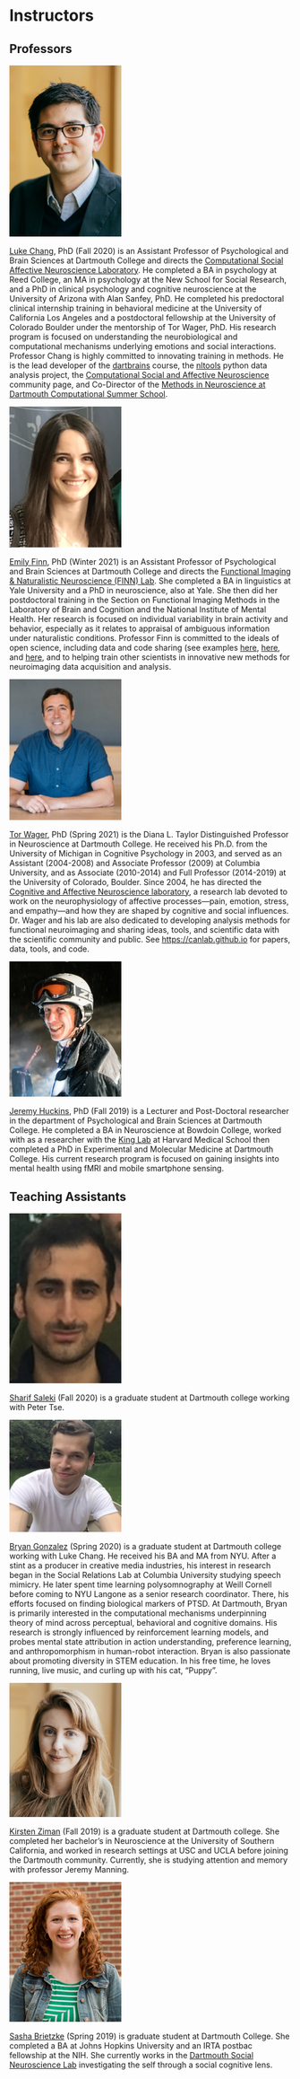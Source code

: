 # Instructors
## Professors

<img src="../images/instructors/chang.jpg" width="200"/>

[Luke Chang](http://lukejchang.com), PhD (Fall 2020) is an Assistant Professor of Psychological and Brain Sciences at Dartmouth College and directs the [Computational Social Affective Neuroscience Laboratory](http://cosanlab.com/). He completed a BA in psychology at Reed College, an MA in psychology at the New School for Social Research, and a PhD in clinical psychology and cognitive neuroscience at the University of Arizona with Alan Sanfey, PhD. He completed his predoctoral clinical internship training in behavioral medicine at the University of California Los Angeles and a postdoctoral fellowship at the University of Colorado Boulder under the mentorship of Tor Wager, PhD. His research program is focused on understanding the neurobiological and computational mechanisms underlying emotions and social interactions. Professor Chang is highly committed to innovating training in methods. He is the lead developer of the [dartbrains](https://dartbrains.org/) course, the [nltools](https://neurolearn.readthedocs.io/en/latest/) python data analysis project, the [Computational Social and Affective Neuroscience](http://compsan.org/) community page, and Co-Director of the [Methods in Neuroscience at Dartmouth Computational Summer School](http://mindsummerschool.org/).

<img src="../images/instructors/finn.jpg" width="200"/>

[Emily Finn](https://esfinn.github.io/), PhD (Winter 2021) is an Assistant Professor of Psychological and Brain Sciences at Dartmouth College and directs the [Functional Imaging & Naturalistic Neuroscience (FINN) Lab](http://thefinnlab.github.io/). She completed a BA in linguistics at Yale University and a PhD in neuroscience, also at Yale. She then did her postdoctoral training in the Section on Functional Imaging Methods in the Laboratory of Brain and Cognition and the National Institute of Mental Health. Her research is focused on individual variability in brain activity and behavior, especially as it relates to appraisal of ambiguous information under naturalistic conditions. Professor Finn is committed to the ideals of open science, including data and code sharing (see examples [here](https://openneuro.org/datasets/ds001338), [here](https://github.com/esfinn/cpm_tutorial), and [here](https://github.com/esfinn/intersubj_rsa), and to helping train other scientists in innovative new methods for neuroimaging data acquisition and analysis.

<img src="../images/instructors/wager.jpg" width="200"/>

[Tor Wager](https://sites.dartmouth.edu/canlab/), PhD (Spring 2021) is the Diana L. Taylor Distinguished Professor in Neuroscience at Dartmouth College. He received his Ph.D. from the University of Michigan in Cognitive Psychology in 2003, and served as an Assistant (2004-2008) and Associate Professor (2009) at Columbia University, and as Associate (2010-2014) and Full Professor (2014-2019) at the University of Colorado, Boulder. Since 2004, he has directed the [Cognitive and Affective Neuroscience laboratory](https://sites.dartmouth.edu/canlab/), a research lab devoted to work on the neurophysiology of affective processes—pain, emotion, stress, and empathy—and how they are shaped by cognitive and social influences. Dr. Wager and his lab are also dedicated to developing analysis methods for functional neuroimaging and sharing ideas, tools, and scientific data with the scientific community and public. See https://canlab.github.io for papers, data, tools, and code.

<img src="../images/instructors/huckins.jpg" width="200"/>

[Jeremy Huckins](https://mtnhuck.github.io/), PhD (Fall 2019) is a Lecturer and Post-Doctoral researcher in the department of Psychological and Brain Sciences at Dartmouth College. He completed a BA in Neuroscience at Bowdoin College, worked with as a researcher with the [King Lab](https://king.med.harvard.edu/) at Harvard Medical School then completed a PhD in Experimental and Molecular Medicine at Dartmouth College. His current research program is focused on gaining insights into mental health using fMRI and mobile smartphone sensing.

## Teaching Assistants

<img src="../images/instructors/saleki.jpg" width="200"/>

[Sharif Saleki](https://sites.dartmouth.edu/peter/people/) (Fall 2020) is a graduate student at Dartmouth college working with Peter Tse.

<img src="../images/instructors/gonzalez.jpg" width="200"/>

[Bryan Gonzalez](https://github.com/BryanGonzalez262) (Spring 2020) is a graduate student at Dartmouth college working with Luke Chang. He received his BA and MA from NYU. After a stint as a producer in creative media industries, his interest in research began in the Social Relations Lab at Columbia University studying speech mimicry. He later spent time learning polysomnography at Weill Cornell before coming to NYU Langone as a senior research coordinator. There, his efforts focused on finding biological markers of PTSD. At Dartmouth, Bryan is primarily interested in the computational mechanisms underpinning theory of mind across perceptual, behavioral and cognitive domains. His research is strongly influenced by reinforcement learning models, and probes mental state attribution in action understanding, preference learning, and anthropomorphism in human-robot interaction. Bryan is also passionate about promoting diversity in STEM education. In his free time, he loves running, live music, and curling up with his cat, “Puppy”.

<img src="../images/instructors/ziman.png" width="200"/>

[Kirsten Ziman](https://kirstensgithub.github.io/) (Fall 2019) is a graduate student at Dartmouth college. She completed her bachelor’s in Neuroscience at the University of Southern California, and worked in research settings at USC and UCLA before joining the Dartmouth community. Currently, she is studying attention and memory with professor Jeremy Manning.

<img src="../images/instructors/brietzke.jpg" width="200"/>

[Sasha Brietzke](http://www.dartmouth-socialneurolab.com/people) (Spring 2019) is graduate student at Dartmouth College. She completed a BA at Johns Hopkins University and an IRTA postbac fellowship at the NIH. She currently works in the [Dartmouth Social Neuroscience Lab](http://www.dartmouth-socialneurolab.com) investigating the self through a social cognitive lens.

